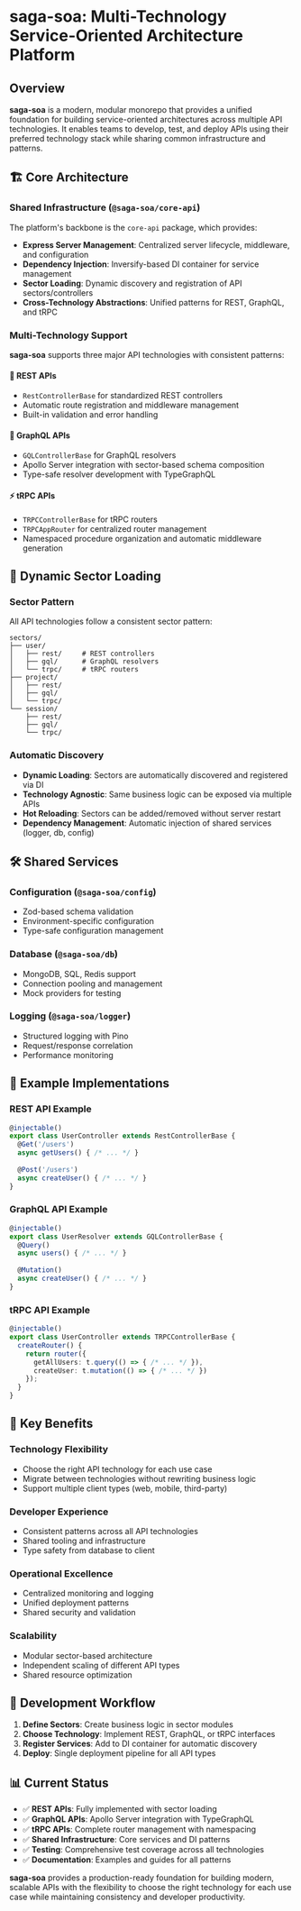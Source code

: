 # saga-soa: Multi-Technology Service-Oriented Architecture Platform

## Overview
**saga-soa** is a modern, modular monorepo that provides a unified foundation for building service-oriented architectures across multiple API technologies. It enables teams to develop, test, and deploy APIs using their preferred technology stack while sharing common infrastructure and patterns.

## 🏗️ Core Architecture

### Shared Infrastructure (`@saga-soa/core-api`)
The platform's backbone is the `core-api` package, which provides:
- **Express Server Management**: Centralized server lifecycle, middleware, and configuration
- **Dependency Injection**: Inversify-based DI container for service management
- **Sector Loading**: Dynamic discovery and registration of API sectors/controllers
- **Cross-Technology Abstractions**: Unified patterns for REST, GraphQL, and tRPC

### Multi-Technology Support
**saga-soa** supports three major API technologies with consistent patterns:

#### 🔗 **REST APIs**
- `RestControllerBase` for standardized REST controllers
- Automatic route registration and middleware management
- Built-in validation and error handling

#### 🎯 **GraphQL APIs**
- `GQLControllerBase` for GraphQL resolvers
- Apollo Server integration with sector-based schema composition
- Type-safe resolver development with TypeGraphQL

#### ⚡ **tRPC APIs**
- `TRPCControllerBase` for tRPC routers
- `TRPCAppRouter` for centralized router management
- Namespaced procedure organization and automatic middleware generation

## 🔄 Dynamic Sector Loading

### Sector Pattern
All API technologies follow a consistent sector pattern:
```
sectors/
├── user/
│   ├── rest/     # REST controllers
│   ├── gql/      # GraphQL resolvers
│   └── trpc/     # tRPC routers
├── project/
│   ├── rest/
│   ├── gql/
│   └── trpc/
└── session/
    ├── rest/
    ├── gql/
    └── trpc/
```

### Automatic Discovery
- **Dynamic Loading**: Sectors are automatically discovered and registered via DI
- **Technology Agnostic**: Same business logic can be exposed via multiple APIs
- **Hot Reloading**: Sectors can be added/removed without server restart
- **Dependency Management**: Automatic injection of shared services (logger, db, config)

## 🛠️ Shared Services

### Configuration (`@saga-soa/config`)
- Zod-based schema validation
- Environment-specific configuration
- Type-safe configuration management

### Database (`@saga-soa/db`)
- MongoDB, SQL, Redis support
- Connection pooling and management
- Mock providers for testing

### Logging (`@saga-soa/logger`)
- Structured logging with Pino
- Request/response correlation
- Performance monitoring

## 🚀 Example Implementations

### REST API Example
```typescript
@injectable()
export class UserController extends RestControllerBase {
  @Get('/users')
  async getUsers() { /* ... */ }
  
  @Post('/users')
  async createUser() { /* ... */ }
}
```

### GraphQL API Example
```typescript
@injectable()
export class UserResolver extends GQLControllerBase {
  @Query()
  async users() { /* ... */ }
  
  @Mutation()
  async createUser() { /* ... */ }
}
```

### tRPC API Example
```typescript
@injectable()
export class UserController extends TRPCControllerBase {
  createRouter() {
    return router({
      getAllUsers: t.query(() => { /* ... */ }),
      createUser: t.mutation(() => { /* ... */ })
    });
  }
}
```

## 🎯 Key Benefits

### **Technology Flexibility**
- Choose the right API technology for each use case
- Migrate between technologies without rewriting business logic
- Support multiple client types (web, mobile, third-party)

### **Developer Experience**
- Consistent patterns across all API technologies
- Shared tooling and infrastructure
- Type safety from database to client

### **Operational Excellence**
- Centralized monitoring and logging
- Unified deployment patterns
- Shared security and validation

### **Scalability**
- Modular sector-based architecture
- Independent scaling of different API types
- Shared resource optimization

## 🔧 Development Workflow

1. **Define Sectors**: Create business logic in sector modules
2. **Choose Technology**: Implement REST, GraphQL, or tRPC interfaces
3. **Register Services**: Add to DI container for automatic discovery
4. **Deploy**: Single deployment pipeline for all API types

## 📊 Current Status

- ✅ **REST APIs**: Fully implemented with sector loading
- ✅ **GraphQL APIs**: Apollo Server integration with TypeGraphQL
- ✅ **tRPC APIs**: Complete router management with namespacing
- ✅ **Shared Infrastructure**: Core services and DI patterns
- ✅ **Testing**: Comprehensive test coverage across all technologies
- ✅ **Documentation**: Examples and guides for all patterns

**saga-soa** provides a production-ready foundation for building modern, scalable APIs with the flexibility to choose the right technology for each use case while maintaining consistency and developer productivity.